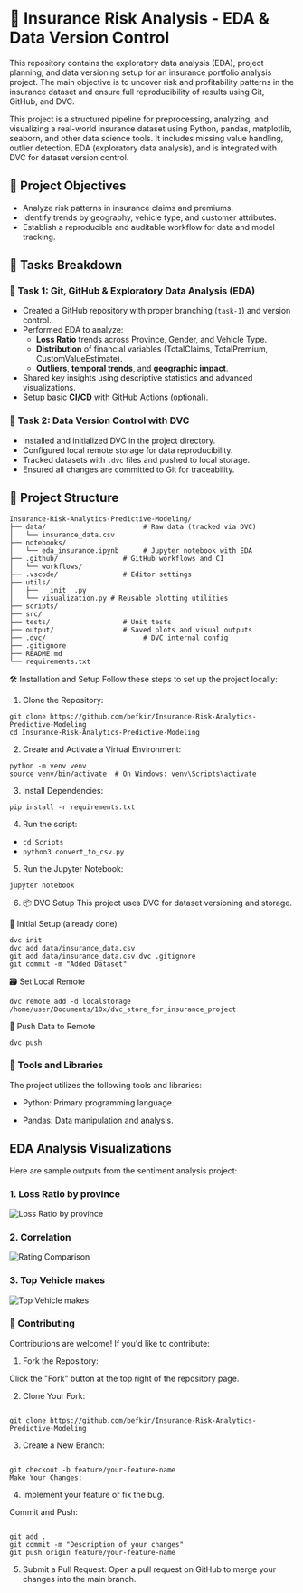 # 🚗 Insurance Risk Analysis - EDA & Data Version Control

This repository contains the exploratory data analysis (EDA), project planning, and data versioning setup for an insurance portfolio analysis project. The main objective is to uncover risk and profitability patterns in the insurance dataset and ensure full reproducibility of results using Git, GitHub, and DVC.

This project is a structured pipeline for preprocessing, analyzing, and visualizing a real-world insurance dataset using Python, pandas, matplotlib, seaborn, and other data science tools. It includes missing value handling, outlier detection, EDA (exploratory data analysis), and is integrated with DVC for dataset version control.

## 📌 Project Objectives

- Analyze risk patterns in insurance claims and premiums.
- Identify trends by geography, vehicle type, and customer attributes.
- Establish a reproducible and auditable workflow for data and model tracking.

## 🧠 Tasks Breakdown

### 🔹 Task 1: Git, GitHub & Exploratory Data Analysis (EDA)

- Created a GitHub repository with proper branching (`task-1`) and version control.
- Performed EDA to analyze:
  - **Loss Ratio** trends across Province, Gender, and Vehicle Type.
  - **Distribution** of financial variables (TotalClaims, TotalPremium, CustomValueEstimate).
  - **Outliers**, **temporal trends**, and **geographic impact**.
- Shared key insights using descriptive statistics and advanced visualizations.
- Setup basic **CI/CD** with GitHub Actions (optional).

### 🔹 Task 2: Data Version Control with DVC

- Installed and initialized DVC in the project directory.
- Configured local remote storage for data reproducibility.
- Tracked datasets with `.dvc` files and pushed to local storage.
- Ensured all changes are committed to Git for traceability.

## 📁 Project Structure

```
Insurance-Risk-Analytics-Predictive-Modeling/
├── data/                        # Raw data (tracked via DVC)
│   └── insurance_data.csv
├── notebooks/
│   └── eda_insurance.ipynb      # Jupyter notebook with EDA
├── .github/                # GitHub workflows and CI
│   └── workflows/
├── .vscode/                # Editor settings
├── utils/
│   ├── __init__.py
│   └── visualization.py # Reusable plotting utilities
├── scripts/
├── src/
├── tests/                  # Unit tests
├── output/                 # Saved plots and visual outputs
├── .dvc/                        # DVC internal config
├── .gitignore
├── README.md
└── requirements.txt
```

🛠️ Installation and Setup
Follow these steps to set up the project locally:

1. Clone the Repository:

```
git clone https://github.com/befkir/Insurance-Risk-Analytics-Predictive-Modeling
cd Insurance-Risk-Analytics-Predictive-Modeling
```

2. Create and Activate a Virtual Environment:

```
python -m venv venv
source venv/bin/activate  # On Windows: venv\Scripts\activate
```

3. Install Dependencies:

```
pip install -r requirements.txt
```

4. Run the script:

- `cd Scripts`
- `python3 convert_to_csv.py`

5. Run the Jupyter Notebook:

```
jupyter notebook
```

6. 📦 DVC Setup
   This project uses DVC for dataset versioning and storage.

🧱 Initial Setup (already done)

```
dvc init
dvc add data/insurance_data.csv
git add data/insurance_data.csv.dvc .gitignore
git commit -m "Added Dataset"
```

🗃️ Set Local Remote

```
dvc remote add -d localstorage /home/user/Documents/10x/dvc_store_for_insurance_project
```

🚀 Push Data to Remote

```
dvc push
```

### 🧰 Tools and Libraries

The project utilizes the following tools and libraries:

- Python: Primary programming language.

- Pandas: Data manipulation and analysis.

## EDA Analysis Visualizations

Here are sample outputs from the sentiment analysis project:

### 1. Loss Ratio by province

![Loss Ratio by province](output/loss_ratio_by_province.png)

### 2. Correlation

![Rating Comparison](output/correlation_matrix.png)

### 3. Top Vehicle makes

![Top Vehicle makes](output/top_vehicle_makes.png)

### 🤝 Contributing

Contributions are welcome! If you'd like to contribute:

1. Fork the Repository:

Click the "Fork" button at the top right of the repository page.

2. Clone Your Fork:

```

git clone https://github.com/befkir/Insurance-Risk-Analytics-Predictive-Modeling

```

3. Create a New Branch:

```

git checkout -b feature/your-feature-name
Make Your Changes:

```

4. Implement your feature or fix the bug.

Commit and Push:

```

git add .
git commit -m "Description of your changes"
git push origin feature/your-feature-name

```

5. Submit a Pull Request:
   Open a pull request on GitHub to merge your changes into the main branch.

```

```
